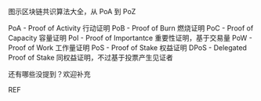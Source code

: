 图示区块链共识算法大全，从 PoA 到 PoZ

PoA - Proof of Activity 行动证明
PoB - Proof of Burn 燃烧证明
PoC - Proof of Capacity 容量证明
PoI - Proof of Importantce 重要性证明，基于交易量
PoW - Proof of Work 工作量证明
PoS - Proof of Stake 权益证明
DPoS - Delegated Proof of Stake 同权益证明，不过基于投票产生见证者

还有哪些没提到？欢迎补充

REF


